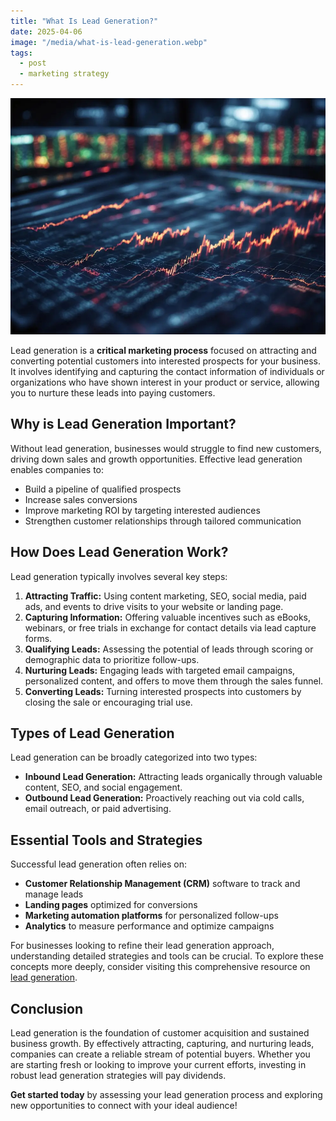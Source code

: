 ```yaml
---
title: "What Is Lead Generation?"
date: 2025-04-06
image: "/media/what-is-lead-generation.webp"
tags:
  - post
  - marketing strategy
---
```


![What Is Lead Generation?](/media/what-is-lead-generation.webp)

Lead generation is a **critical marketing process** focused on attracting and converting potential customers into interested prospects for your business. It involves identifying and capturing the contact information of individuals or organizations who have shown interest in your product or service, allowing you to nurture these leads into paying customers.

## Why is Lead Generation Important?

Without lead generation, businesses would struggle to find new customers, driving down sales and growth opportunities. Effective lead generation enables companies to:

- Build a pipeline of qualified prospects
- Increase sales conversions
- Improve marketing ROI by targeting interested audiences
- Strengthen customer relationships through tailored communication

## How Does Lead Generation Work?

Lead generation typically involves several key steps:

1. **Attracting Traffic:** Using content marketing, SEO, social media, paid ads, and events to drive visits to your website or landing page.
2. **Capturing Information:** Offering valuable incentives such as eBooks, webinars, or free trials in exchange for contact details via lead capture forms.
3. **Qualifying Leads:** Assessing the potential of leads through scoring or demographic data to prioritize follow-ups.
4. **Nurturing Leads:** Engaging leads with targeted email campaigns, personalized content, and offers to move them through the sales funnel.
5. **Converting Leads:** Turning interested prospects into customers by closing the sale or encouraging trial use.

## Types of Lead Generation

Lead generation can be broadly categorized into two types:

- **Inbound Lead Generation:** Attracting leads organically through valuable content, SEO, and social engagement.
- **Outbound Lead Generation:** Proactively reaching out via cold calls, email outreach, or paid advertising.

## Essential Tools and Strategies

Successful lead generation often relies on:

- **Customer Relationship Management (CRM)** software to track and manage leads
- **Landing pages** optimized for conversions
- **Marketing automation platforms** for personalized follow-ups
- **Analytics** to measure performance and optimize campaigns

For businesses looking to refine their lead generation approach, understanding detailed strategies and tools can be crucial. To explore these concepts more deeply, consider visiting this comprehensive resource on [lead generation](https://leadcraftr.com/posts/lead-generation/).

## Conclusion

Lead generation is the foundation of customer acquisition and sustained business growth. By effectively attracting, capturing, and nurturing leads, companies can create a reliable stream of potential buyers. Whether you are starting fresh or looking to improve your current efforts, investing in robust lead generation strategies will pay dividends.

**Get started today** by assessing your lead generation process and exploring new opportunities to connect with your ideal audience!
